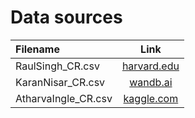 # Data sources

| Filename              | Link         |
|:--------------------- |:------------:|
| RaulSingh_CR.csv | [harvard.edu](https://dataverse.harvard.edu/file.xhtml?fileId=6881146) |
| KaranNisar_CR.csv | [wandb.ai](https://wandb.ai/agriculture-hackathon-wandb/crop-prediction/reports/Crop-Recommendation-Data-Prep--VmlldzoxNjIyMzM0) |
| AtharvaIngle_CR.csv | [kaggle.com](https://www.kaggle.com/datasets/atharvaingle/crop-recommendation-dataset/) |
